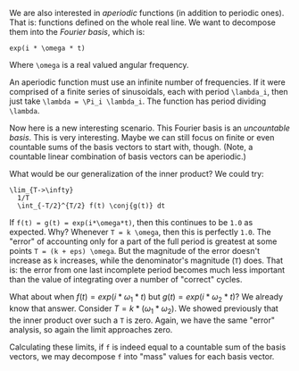 We are also interested in *aperiodic* functions (in addition to periodic
ones). That is: functions defined on the whole real line. We want to
decompose them into the *Fourier basis*, which is:

    exp(i * \omega * t)

Where `\omega` is a real valued angular frequency.

An aperiodic function must use an infinite number of frequencies. If it
were comprised of a finite series of sinusoidals, each with period
`\lambda_i`, then just take `\lambda = \Pi_i \lambda_i`. The function
has period dividing `\lambda`.

Now here is a new interesting scenario. This Fourier basis is an
*uncountable basis*. This is very interesting. Maybe we can still focus
on finite or even countable sums of the basis vectors to start with,
though. (Note, a countable linear combination of basis vectors can be
aperiodic.)

What would be our generalization of the inner product? We could try:

    \lim_{T->\infty}
      1/T
      \int_{-T/2}^{T/2} f(t) \conj{g(t)} dt

If `f(t) = g(t) = exp(i*\omega*t)`, then this continues to be `1.0` as
expected. Why? Whenever `T = k \omega`, then this is perfectly `1.0`.
The "error" of accounting only for a part of the full period is greatest
at some points `T = (k + eps) \omega`. But the magnitude of the error
doesn't increase as `k` increases, while the denominator's magnitude
(`T`) does. That is: the error from one last incomplete period becomes
much less important than the value of integrating over a number of
"correct" cycles.

What about when $f(t) = exp(i*\omega_1*t)$ but $g(t) =
exp(i*\omega_2*t)$? We already know that answer. Consider $T = k *
(\omega_1*\omega_2)$. We showed previously that the inner product over
such a `T` is zero. Again, we have the same "error" analysis, so again
the limit approaches zero.

Calculating these limits, if `f` is indeed equal to a countable sum of
the basis vectors, we may decompose `f` into "mass" values for each
basis vector.
